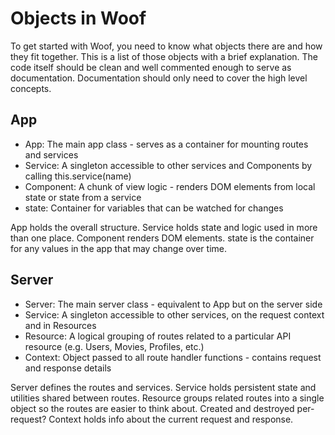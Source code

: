 # Objects in Woof

To get started with Woof, you need to know what objects there are and how they fit together. This is a list of those objects with a brief explanation. The code itself should be clean and well commented enough to serve as documentation. Documentation should only need to cover the high level concepts.

## App

- App: The main app class - serves as a container for mounting routes and services
- Service: A singleton accessible to other services and Components by calling this.service(name)
- Component: A chunk of view logic - renders DOM elements from local state or state from a service
- state: Container for variables that can be watched for changes

App holds the overall structure.
Service holds state and logic used in more than one place.
Component renders DOM elements.
state is the container for any values in the app that may change over time.

## Server

- Server: The main server class - equivalent to App but on the server side
- Service: A singleton accessible to other services, on the request context and in Resources
- Resource: A logical grouping of routes related to a particular API resource (e.g. Users, Movies, Profiles, etc.)
- Context: Object passed to all route handler functions - contains request and response details

Server defines the routes and services.
Service holds persistent state and utilities shared between routes.
Resource groups related routes into a single object so the routes are easier to think about. Created and destroyed per-request?
Context holds info about the current request and response.